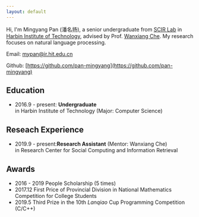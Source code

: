 ```yaml
---
layout: default
---
```


Hi, I'm Mingyang Pan (潘名扬), a senior undergraduate from [SCIR Lab](http://ir.hit.edu.cn) in [Harbin Institute of Technology](http://www.hit.edu.cn), advised by Prof. [Wanxiang Che](http://ir.hit.edu.cn/~car/). My research focuses on natural language processing.

Email: mypan@ir.hit.edu.cn

Github: [https://github.com/pan-mingyang](https://github.com/pan-mingyang)

## Education

* 2016.9 - present: **Undergraduate** 
<br /> in Harbin Institute of Technology (Major: Computer Science)

## Reseach Experience

* 2019.9 - present:**Research Assistant** (Mentor: Wanxiang Che)
<br /> in Research Center for Social Computing and Information Retrieval

## Awards

* 2016 - 2019 People Scholarship (5 times)
* 2017.12 First Price of Provincial Division in National Mathematics Competition for College Students
* 2019.5 Third Prize in the 10th _Lanqiao_ Cup Programming Competition (C/C++)
